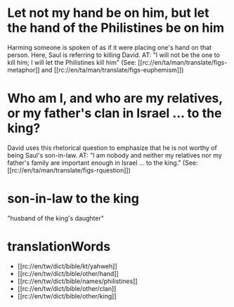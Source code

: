 # Let not my hand be on him, but let the hand of the Philistines be on him

Harming someone is spoken of as if it were placing one's hand on that person. Here, Saul is referring to killing David. AT: "I will not be the one to kill him; I will let the Philistines kill him" (See: [[rc://en/ta/man/translate/figs-metaphor]] and [[rc://en/ta/man/translate/figs-euphemism]])

# Who am I, and who are my relatives, or my father's clan in Israel ... to the king?

David uses this rhetorical question to emphasize that he is not worthy of being Saul's son-in-law. AT: "I am nobody and neither my relatives nor my father's family are important enough in Israel ... to the king." (See: [[rc://en/ta/man/translate/figs-rquestion]])

# son-in-law to the king

"husband of the king's daughter"

# translationWords

* [[rc://en/tw/dict/bible/kt/yahweh]]
* [[rc://en/tw/dict/bible/other/hand]]
* [[rc://en/tw/dict/bible/names/philistines]]
* [[rc://en/tw/dict/bible/other/clan]]
* [[rc://en/tw/dict/bible/other/king]]